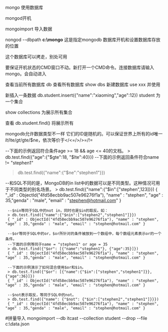 mongo 使用数据库

mongod开机

mongoimport 导入数据

nongod --dbpath **c:\mongo** 这是指定mongodb 数据库开机和设置数据库存放的位置


这个数据库可以拷走，别处可用

要保证开机状态的CMD窗口不动。新打开一个CMD命令。连接数据库请输入mongo。会自动进入

查看当前所有数据库 db
查看所有数据库 show dbs
新建数据库 use  xxx 并使用

新插入一条数据
db.student.insert({"name":"xiaoming","age":12})
student 为一个集合

show collections 为展示所有集合

查看
db.student.find()
将展示所有

mongodb允许数据类型不一样
它们的ID是随机的。可以保证世界上所有的id唯一
$lt/$lte/$gt/$gte/$ne，依次等价于</<=/>/>=/!=

   --下面的示例返回符合条件age >= 18 && age <= 40的文档。
    > db.test.find({"age":{"$gte":18, "$lte":40}})
 --下面的示例返回条件符合name != "stephen1"
 > db.test.find({"name":{"$ne":"stephen1"}})

 --和SQL不同的是，MongoDB的in list中的数据可以是不同类型。这种情况可用于不同类型的别名场景。
     > db.test.find({"name":{"$in":["stephen",123]}})
     { "_id" : ObjectId("4fd58ecbb9ac507e96276f1a"), "name" : "stephen", "age" : 35,"genda" : "male", "email" : "stephen@hotmail.com" }

     --$nin等同于SQL中的not in，同时也是$in的取反。如：
     > db.test.find({"name":{"$nin":["stephen2","stephen1"]}})
     { "_id" : ObjectId("4fd58ecbb9ac507e96276f1a"), "name" : "stephen", "age" : 35,"genda" : "male", "email" : "stephen@hotmail.com" }

     --$or等同于SQL中的or，$or所针对的条件被放到一个数组中，每个数组元素表示or的一个条件。
     --下面的示例等同于name = "stephen1" or age = 35
     > db.test.find({"$or": [{"name":"stephen1"}, {"age":35}]})
     { "_id" : ObjectId("4fd58ecbb9ac507e96276f1a"), "name" : "stephen", "age" : 35,"genda" : "male", "email" : "stephen@hotmail.com" }

     --下面的示例演示了如何混合使用$or和$in。
     > db.test.find({"$or": [{"name":{"$in":["stephen","stephen1"]}}, {"age":36}]})
     { "_id" : ObjectId("4fd58ecbb9ac507e96276f1a"), "name" : "stephen", "age" : 35,"genda" : "male", "email" : "stephen@hotmail.com" }

     --$not表示取反，等同于SQL中的not。
     > db.test.find({"name": {"$not": {"$in":["stephen2","stephen1"]}}})
     { "_id" : ObjectId("4fd58ecbb9ac507e96276f1a"), "name" : "stephen", "age" : 35,"genda" : "male", "email" : "stephen@hotmail.com" }
#拼量导入
mongoimport --db itcast --collection student --drop --file c:\data.json

